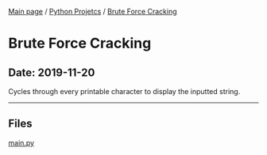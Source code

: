 [Main page](/) / [Python Projetcs](/python) / [Brute Force Cracking](/python/2019-11-20_Brute_Force_Cracking)

# Brute Force Cracking

## Date: 2019-11-20

Cycles through every printable character to display the inputted string.

-----

## Files

[main.py](main.py)